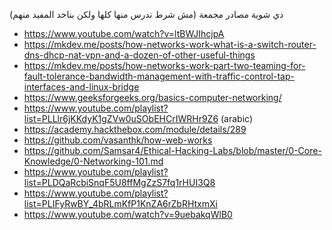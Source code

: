 دي شوية مصادر مجمعة (مش شرط ندرس منها كلها ولكن بناخد المفيد منهم)

- https://www.youtube.com/watch?v=ltBWJIhcjpA
- https://mkdev.me/posts/how-networks-work-what-is-a-switch-router-dns-dhcp-nat-vpn-and-a-dozen-of-other-useful-things
- https://mkdev.me/posts/how-networks-work-part-two-teaming-for-fault-tolerance-bandwidth-management-with-traffic-control-tap-interfaces-and-linux-bridge
- https://www.geeksforgeeks.org/basics-computer-networking/
- https://www.youtube.com/playlist?list=PLLlr6jKKdyK1gZVw0uSObEHCrIWRHr9Z6 (arabic)
- https://academy.hackthebox.com/module/details/289
- https://github.com/vasanthk/how-web-works
- https://github.com/Samsar4/Ethical-Hacking-Labs/blob/master/0-Core-Knowledge/0-Networking-101.md
- https://www.youtube.com/playlist?list=PLDQaRcbiSnqF5U8ffMgZzS7fq1rHUI3Q8
- https://www.youtube.com/playlist?list=PLIFyRwBY_4bRLmKfP1KnZA6rZbRHtxmXi
- https://www.youtube.com/watch?v=9uebakqWlB0